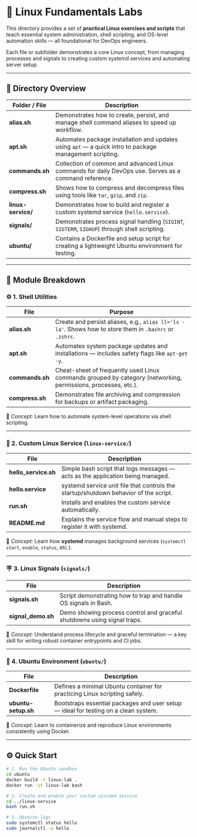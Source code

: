 # 🐧 Linux Fundamentals Labs

This directory provides a set of **practical Linux exercises and scripts** that teach essential system administration, shell scripting, and OS-level automation skills — all foundational for DevOps engineers.

Each file or subfolder demonstrates a core Linux concept, from managing processes and signals to creating custom systemd services and automating server setup.

---

## 📁 Directory Overview

| Folder / File | Description |
|----------------|-------------|
| **alias.sh** | Demonstrates how to create, persist, and manage shell command aliases to speed up workflow. |
| **apt.sh** | Automates package installation and updates using `apt` — a quick intro to package management scripting. |
| **commands.sh** | Collection of common and advanced Linux commands for daily DevOps use. Serves as a command reference. |
| **compress.sh** | Shows how to compress and decompress files using tools like `tar`, `gzip`, and `zip`. |
| **linux-service/** | Demonstrates how to build and register a custom systemd service (`hello.service`). |
| **signals/** | Demonstrates process signal handling (`SIGINT`, `SIGTERM`, `SIGHUP`) through shell scripting. |
| **ubuntu/** | Contains a Dockerfile and setup script for creating a lightweight Ubuntu environment for testing. |

---

## 🧩 Module Breakdown

### ⚙️ 1. Shell Utilities
| File | Purpose |
|------|----------|
| **alias.sh** | Create and persist aliases, e.g., `alias ll='ls -la'`. Shows how to store them in `.bashrc` or `.zshrc`. |
| **apt.sh** | Automates system package updates and installations — includes safety flags like `apt-get -y`. |
| **commands.sh** | Cheat-sheet of frequently used Linux commands grouped by category (networking, permissions, processes, etc.). |
| **compress.sh** | Demonstrates file archiving and compression for backups or artifact packaging. |

🧠 *Concept:* Learn how to automate system-level operations via shell scripting.

---

### 🧱 2. Custom Linux Service (`linux-service/`)
| File | Description |
|------|--------------|
| **hello_service.sh** | Simple bash script that logs messages — acts as the application being managed. |
| **hello.service** | systemd service unit file that controls the startup/shutdown behavior of the script. |
| **run.sh** | Installs and enables the custom service automatically. |
| **README.md** | Explains the service flow and manual steps to register it with systemd. |

🧠 *Concept:* Learn how **systemd** manages background services (`systemctl start`, `enable`, `status`, etc.).

---

### 🪧 3. Linux Signals (`signals/`)
| File | Description |
|------|--------------|
| **signals.sh** | Script demonstrating how to trap and handle OS signals in Bash. |
| **signal_demo.sh** | Demo showing process control and graceful shutdowns using signal traps. |

🧠 *Concept:* Understand process lifecycle and graceful termination — a key skill for writing robust container entrypoints and CI jobs.

---

### 🐋 4. Ubuntu Environment (`ubuntu/`)
| File | Description |
|------|--------------|
| **Dockerfile** | Defines a minimal Ubuntu container for practicing Linux scripting safely. |
| **ubuntu-setup.sh** | Bootstraps essential packages and user setup — ideal for testing on a clean system. |

🧠 *Concept:* Learn to containerize and reproduce Linux environments consistently using Docker.

---

## ⚙️ Quick Start

```bash
# 1. Run the Ubuntu sandbox
cd ubuntu
docker build -t linux-lab .
docker run -it linux-lab bash

# 2. Create and enable your custom systemd service
cd ../linux-service
bash run.sh

# 3. Observe logs
sudo systemctl status hello
sudo journalctl -u hello

